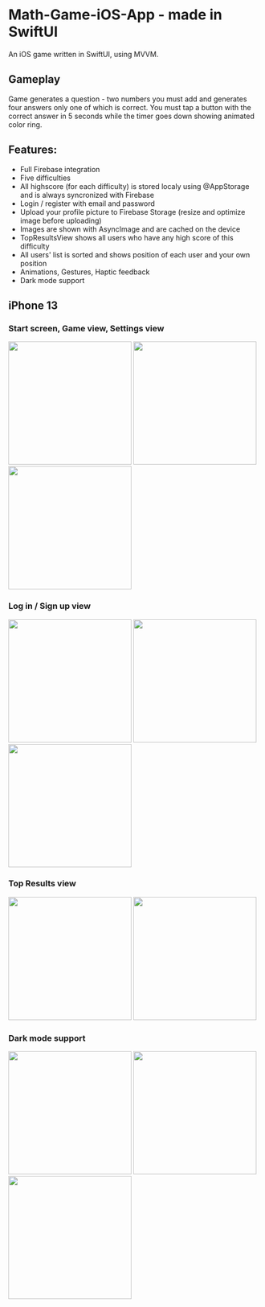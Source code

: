 # Math-Game-iOS-App - made in SwiftUI

An iOS game written in SwiftUI, using MVVM.

## Gameplay
Game generates a question - two numbers you must add and generates four answers only one of which is correct. You must tap a button with the correct answer in 5 seconds while the timer goes down showing animated color ring.

## Features:
- Full Firebase integration
- Five difficulties
- All highscore (for each difficulty) is stored localy using @AppStorage and is always syncronized with Firebase
- Login / register with email and password
- Upload your profile picture to Firebase Storage (resize and optimize image before uploading)
- Images are shown with AsyncImage and are cached on the device
- TopResultsView shows all users who have any high score of this difficulty
- All users' list is sorted and shows position of each user and your own position
- Animations, Gestures, Haptic feedback
- Dark mode support

## iPhone 13
### Start screen, Game view, Settings view
<img src="https://user-images.githubusercontent.com/33011419/188329389-41d7e1a8-3a5c-4509-b84e-b5838a220268.gif" width="245"> <img src="https://user-images.githubusercontent.com/33011419/188329696-cfcf49c1-51e3-4d5c-9a63-a246c012013d.gif" width="245"> <img src="https://user-images.githubusercontent.com/33011419/188329739-47a7aa46-9687-41ea-8e87-f28703ea7df5.png" width="245">

### Log in / Sign up view
<img src="https://user-images.githubusercontent.com/33011419/188329786-820cfdc7-c059-4606-8ce7-aff452e6b765.png" width="245"> <img src="https://user-images.githubusercontent.com/33011419/188329791-6cab8e68-1966-42cb-a88f-a5a8480ac573.png" width="245"> <img src="https://user-images.githubusercontent.com/33011419/188329790-73571d1e-4314-4d12-8bbd-5a342f4d0597.png" width="245">

### Top Results view
<img src="https://user-images.githubusercontent.com/33011419/188329898-180f14b7-af36-429e-bb26-1df1cc312372.png" width="245"> <img src="https://user-images.githubusercontent.com/33011419/188329899-6b645ac9-1e3c-4fbf-bdfa-2118b3388575.gif" width="245">

### Dark mode support
<img src="https://user-images.githubusercontent.com/33011419/188329943-03ff6ea7-a0f1-4d67-8b67-519862de9a74.png" width="245"> <img src="https://user-images.githubusercontent.com/33011419/188329944-3a94239c-da3a-458b-991c-0043fda01812.png" width="245"> <img src="https://user-images.githubusercontent.com/33011419/188329945-184d1877-39e0-4a31-9df0-8cb21c1b98ff.png" width="245">

